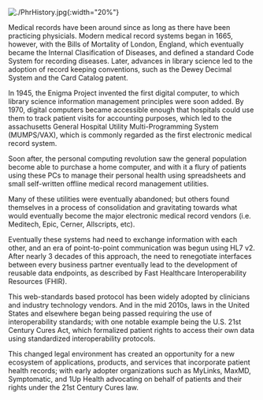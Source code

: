 
![./PhrHistory.jpg](./PhrHistory.jpg){:width="20%"}

Medical records have been around since as long as there have been practicing physicials.  Modern medical record systems began in 1665, however, with the Bills of Mortality of London, England, which eventually became the Internal Clasification of Diseases, and defined a standard Code System for recording diseases.  Later, advances in library science led to the adoption of record keeping conventions, such as the Dewey Decimal System and the Card Catalog patent.   

 In 1945, the Enigma Project invented the first digital computer, to which library science information management principles were soon added.  By 1970, digital computers became accessible enough that hospitals could use them to track patient visits for accounting purposes, which led to the assachusetts General Hospital Utility Multi-Programming System (MUMPS/VAX), which is commonly regarded as the first electronic medical record system.  
 
 Soon after, the personal computing revolution saw the general population become able to purchase a home computer, and with it a flury of patients using these PCs to manage their personal health using spreadsheets and small self-written offline medical record management utilities.    
 
 Many of these utilities were eventually abandoned; but others found themselves in a process of consolidation and gravitating towards what would eventually become the major electronic medical record vendors (i.e. Meditech, Epic, Cerner, Allscripts, etc).
 
 Eventually these systems had need to exchange information with each other, and an era of point-to-point communication was begun using HL7 v2.  After nearly 3 decades of this approach, the need to renegotiate interfaces between every business partner eventually lead to the development of reusable data endpoints, as described by Fast Healthcare Interoperability Resources (FHIR).  
 
 This web-standards based protocol has been widely adopted by clinicians and industry technology vendors.   And in the mid 2010s, laws in the United States and elsewhere began being passed requiring the use of interoperability standards; with one notable example being the U.S. 21st Century Cures Act, which formalized patient rights to access their own data using standardized interoperability protocols.  

 This changed legal environment has created an opportunity for a new ecosystem of applications, products, and services that incorporate patient health records; with early adopter organizations such as MyLinks, MaxMD, Symptomatic, and 1Up Health advocating on behalf of patients and their rights under the 21st Century Cures law.  

